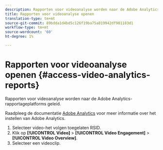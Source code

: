 ```yaml
---
description: Rapporten voor videoanalyse worden naar de Adobe Analytics-rapportageplatforms geleid.
title: Rapporten voor videoanalyse openen
translation-type: tm+mt
source-git-commit: 89bdda1d4bd5c126f19ba75a819942df901183d1
workflow-type: tm+mt
source-wordcount: '60'
ht-degree: 1%

---
```



# Rapporten voor videoanalyse openen {#access-video-analytics-reports}

Rapporten voor videoanalyse worden naar de Adobe Analytics-rapportageplatforms geleid.

Raadpleeg de documentatie [Adobe Analytics](https://microsite.omniture.com/t2/help/en_US/reference/) voor meer informatie over het instellen van Adobe Analytics.
1. Selecteer video-het volgen toegelaten RSID.
1. Klik op **[!UICONTROL Video]** > **[!UICONTROL Video Engagement]** > **[!UICONTROL Video Overview]**.
1. Selecteer een videoclip.